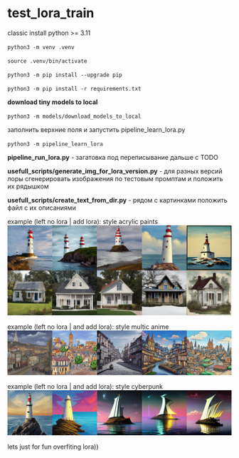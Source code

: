 # test_lora_train

classic install
python >= 3.11

<code>python3 -m venv .venv</code>

<code>source .venv/bin/activate</code>

<code>python3 -m pip install --upgrade pip</code>

<code>python3 -m pip install -r requirements.txt</code>

__download tiny models to local__

<code>python3 -m models/download_models_to_local</code>

заполнить верхние поля и запустить pipeline_learn_lora.py

<code>python3 -m pipeline_learn_lora</code>

__pipeline_run_lora.py__ - загатовка под переписывание дальше с TODO

__usefull_scripts/generate_img_for_lora_version.py__ - для разных версий лоры сгенерировать изображения по тестовым промптам и положить их рядышком

__usefull_scripts/create_text_from_dir.py__ - рядом с картинками положить файл с их описаниями

example (left no lora | add lora): 
style acrylic paints
![Логотип проекта](./impact_lora_example/acril_images_with_lora.png)

example (left no lora | and add lora): 
style multic anime
![Логотип проекта](./impact_lora_example/multi_anime.png)

example (left no lora | and add lora): 
style cyberpunk
![Логотип проекта](./impact_lora_example/cyberpank.png)

lets just for fun overfiting lora))